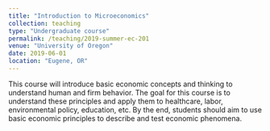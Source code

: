 ```yaml
---
title: "Introduction to Microeconomics"
collection: teaching
type: "Undergraduate course"
permalink: /teaching/2019-summer-ec-201
venue: "University of Oregon"
date: 2019-06-01
location: "Eugene, OR"
---
```


This course will introduce basic economic concepts and thinking to understand human and firm behavior. The goal for this course is to understand these principles and apply them to healthcare, labor, environmental policy, education, etc. By the end, students should aim to use basic economic principles to describe and test economic phenomena.
